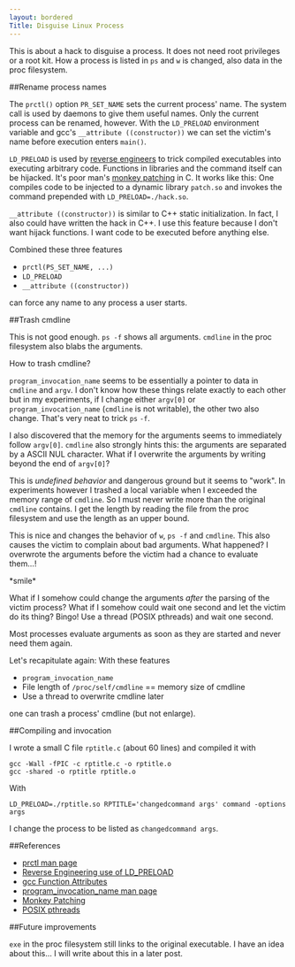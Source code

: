 ```yaml
---
layout: bordered
Title: Disguise Linux Process
---
```


This is about a hack to disguise a process. It does not need root
privileges or a root kit. How a process is listed in `ps` and `w` is changed,
also data in the proc filesystem.


##Rename process names

The `prctl()` option `PR_SET_NAME` sets the current process' name. The system
call is used by daemons to give them useful names. Only the current process can
be renamed, however. With the `LD_PRELOAD` environment variable and gcc's
`__attribute ((constructor))` we can set the victim's name before execution
enters `main()`.

`LD_PRELOAD` is used by [reverse engineers][re] to trick compiled executables
into executing arbitrary code. Functions in libraries and the command itself
can be hijacked. It's poor man's [monkey patching][mp] in C. It works like
this: One compiles code to be injected to a dynamic library `patch.so` and
invokes the command prepended with `LD_PRELOAD=./hack.so`.

`__attribute ((constructor))` is similar to C++ static initialization. In fact,
I also could have written the hack in C++. I use this feature because I don't
want hijack functions. I want code to be executed before anything else.

Combined these three features

- `prctl(PS_SET_NAME, ...)`
- `LD_PRELOAD`
- `__attribute ((constructor))`

can force any name to any process a user starts.


##Trash cmdline

This is not good enough. `ps -f` shows all arguments. `cmdline` in the proc
filesystem also blabs the arguments.

How to trash cmdline?

`program_invocation_name` seems to be essentially a pointer to data in 
`cmdline` and `argv`. I don't know how these things relate exactly to each other
but in my experiments, if I change either `argv[0]` or `program_invocation_name`
(`cmdline` is not writable), the other two also change. That's very neat to
trick `ps`&nbsp;`-f`.

I also discovered that the memory for the arguments seems to immediately follow 
`argv[0]`. `cmdline` also strongly hints this: the arguments are separated by
a ASCII NUL character. What if I overwrite the arguments by writing beyond
the end of `argv[0]`? 

This is *undefined behavior* and dangerous ground but it seems to "work". In
experiments however I trashed a local variable when I exceeded the memory
range of `cmdline`. So I must never write more than the original `cmdline`
contains. I get the length by reading the file from the proc filesystem and
use the length as an upper bound.

This is nice and changes the behavior of `w`, `ps -f` and `cmdline`. This also
causes the victim to complain about bad arguments. What happened? I overwrote
the arguments before the victim had a chance to evaluate them...!

\*smile\*

What if I somehow could change the arguments *after* the parsing of the victim
process? What if I somehow could wait one second and let the victim do its
thing? Bingo! Use a thread (POSIX pthreads) and wait one second.

Most processes evaluate arguments as soon as they are started and never need
them again.

Let's recapitulate again: With these features

- `program_invocation_name`
- File length of `/proc/self/cmdline` == memory size of cmdline
- Use a thread to overwrite cmdline later

one can trash a process' cmdline (but not enlarge).


##Compiling and invocation

I wrote a small C file `rptitle.c` (about 60 lines) and compiled it with

    gcc -Wall -fPIC -c rptitle.c -o rptitle.o
    gcc -shared -o rptitle rptitle.o

With

    LD_PRELOAD=./rptitle.so RPTITLE='changedcommand args' command -options args
    
I change the process to be listed as `changedcommand args`.


##References

- [prctl man page][prctl]
- [Reverse Engineering use of LD_PRELOAD][re]
- [gcc Function Attributes][gccfa]
- [program_invocation_name man page][pin]
- [Monkey Patching][mp]
- [POSIX pthreads][pt]


##Future improvements

`exe` in the proc filesystem still links to the original executable. I have
an idea about this... I will write about this in a later post.


[prctl]: http://www.kernel.org/doc/man-pages/online/pages/man2/prctl.2.html
[re]:    http://securityvulns.com/articles/reveng/
[pin]:   http://www.kernel.org/doc/man-pages/online/pages/man3/program_invocation_name.3.html
[mp]:    http://en.wikipedia.org/wiki/Monkey_patch
[pt]:    http://www.ibm.com/developerworks/linux/library/l-posix1.html
[gccfa]: http://gcc.gnu.org/onlinedocs/gcc/Function-Attributes.html
